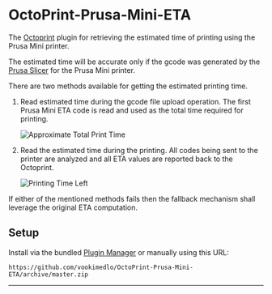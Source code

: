 # OctoPrint-Prusa-Mini-ETA

The [Octoprint][1] plugin for retrieving the estimated time of printing using the Prusa Mini printer.

The estimated time will be accurate only if the gcode was generated by the [Prusa Slicer][2]
for the Prusa Mini printer.

There are two methods available for getting the estimated printing time.

1. Read estimated time during the gcode file upload operation.
   The first Prusa Mini ETA code is read and used as the total time required for printing. 
   
   ![Approximate Total Print Time][total]
   
2. Read the estimated time during the printing.
   All codes being sent to the printer are analyzed and all ETA values are reported back to the Octoprint.

   ![Printing Time Left][left]

If either of the mentioned methods fails then the fallback mechanism shall leverage the original ETA computation.

## Setup

Install via the bundled [Plugin Manager](https://docs.octoprint.org/en/master/bundledplugins/pluginmanager.html)
or manually using this URL:

    https://github.com/vookimedlo/OctoPrint-Prusa-Mini-ETA/archive/master.zip

----------

[1]: https://octoprint.org/
[2]: https://www.prusa3d.com/prusaslicer/

[total]: https://github.com/vookimedlo/OctoPrint-Prusa-Mini-ETA/raw/master/assets/img/Approx-Total-Print-Time.png "Approximate Total Print Time"
[left]: https://github.com/vookimedlo/OctoPrint-Prusa-Mini-ETA/raw/master/assets/img/Print-Time-Left.png "Printing Time Left"
